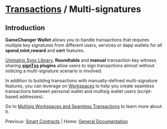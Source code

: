 # [Transactions](README.md) / Multi-signatures

## Introduction

**GameChanger Wallet** allows you to handle transactions that requires multiple key signatures from different users, services or dapp wallets for all **spend**,**mint**,**reward** and **cert** features.

[Unimatrix Sync Library](https://github.com/GameChangerFinance/unimatrix), **Roundtable** and **manual** transaction key witness sharing **[signTxs](https://beta-wallet.gamechanger.finance/doc/api/v2/signTxs.html) plugins** allow users to sign transactions almost without noticing a multi-signature scenario is involved. 

In addition to building transactions with manually-defined multi-signature features, you can leverage on [Workspaces](../workspaces/overview.md) to help you create seamless transactions between personal wallet and multisig wallet users (script-based addresses).

Go to [Multisig Workspaces and Seamless Transactions](../workspaces/multisigs.md) to learn more about it.


Previous: [Smart Contracts](smart-contracts.md) |  Home: [General Documentation](../README.md)